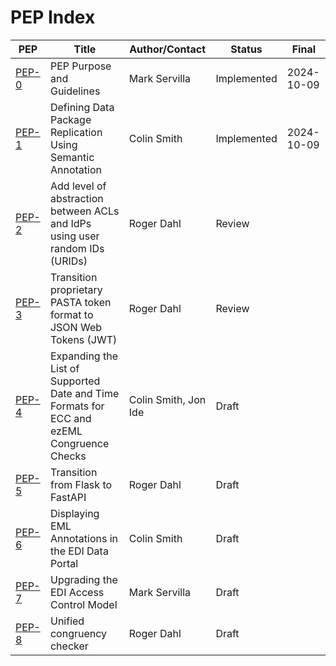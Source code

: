 # PEP Index

| PEP                    | Title                                                                                     | Author/Contact       | Status      | Final |
|------------------------|-------------------------------------------------------------------------------------------|----------------------|-------------|--|
| [PEP-0](peps/pep-0.md) | PEP Purpose and Guidelines                                                                | Mark Servilla        | Implemented | 2024-10-09 |
| [PEP-1](peps/pep-1.md) | Defining Data Package Replication Using Semantic Annotation                               | Colin Smith          | Implemented | 2024-10-09 |
| [PEP-2](peps/pep-2.md) | Add level of abstraction between ACLs and IdPs using user random IDs (URIDs)              | Roger Dahl           | Review      |  |
| [PEP-3](peps/pep-3.md) | Transition proprietary PASTA token format to JSON Web Tokens (JWT)                        | Roger Dahl           | Review      |  |
| [PEP-4](peps/pep-4.md) | Expanding the List of Supported Date and Time Formats for ECC and ezEML Congruence Checks | Colin Smith, Jon Ide | Draft       |  |
| [PEP-5](peps/pep-5.md) | Transition from Flask to FastAPI                                                          | Roger Dahl           | Draft       |  |
| [PEP-6](peps/pep-6.md) | Displaying EML Annotations in the EDI Data Portal                                         | Colin Smith          | Draft       |  |
| [PEP-7](peps/pep-7.md) | Upgrading the EDI Access Control Model                                                    | Mark Servilla        | Draft       |  |
| [PEP-8](peps/pep-8.md) | Unified congruency checker                                                                | Roger Dahl           | Draft       |  |
